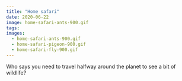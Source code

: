 ```yaml
---
title: "Home safari"
date: 2020-06-22
image: home-safari-ants-900.gif
tags:
images:
  - home-safari-ants-900.gif
  - home-safari-pigeon-900.gif
  - home-safari-fly-900.gif
---
```


Who says you need to travel halfway around the planet to see a bit of wildlife?